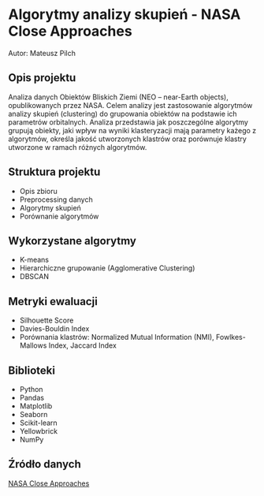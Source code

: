 # Algorytmy analizy skupień - NASA Close Approaches

Autor: Mateusz Pilch

## Opis projektu

Analiza danych Obiektów Bliskich Ziemi (NEO – near-Earth objects), opublikowanych przez NASA. Celem analizy jest zastosowanie algorytmów analizy skupień (clustering) do grupowania obiektów na podstawie ich parametrów orbitalnych.
Analiza przedstawia jak poszczególne algorytmy grupują obiekty, jaki wpływ na wyniki klasteryzacji mają parametry każego z algorytmów, określa jakość utworzonych klastrów oraz porównuje klastry utworzone w ramach różnych algorytmów.
 
## Struktura projektu
- Opis zbioru
- Preprocessing danych
- Algorytmy skupień
- Porównanie algorytmów

## Wykorzystane algorytmy

- K-means
- Hierarchiczne grupowanie (Agglomerative Clustering)
- DBSCAN

## Metryki ewaluacji

- Silhouette Score
- Davies-Bouldin Index
- Porównania klastrów: Normalized Mutual Information (NMI), Fowlkes-Mallows Index, Jaccard Index

## Biblioteki

- Python
- Pandas
- Matplotlib
- Seaborn
- Scikit-learn
- Yellowbrick
- NumPy

## Źródło danych

[NASA Close Approaches](https://cneos.jpl.nasa.gov/ca/)
